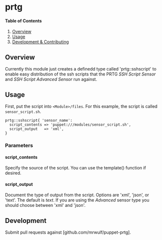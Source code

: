 # prtg

#### Table of Contents

1. [Overview](#overview)
5. [Usage](#usage)
6. [Development & Contributing](#development)

## Overview
Currently this module just creates a definedd type called 'prtg::sshscript' to enable easy distribution of the ssh scripts that the PRTG *SSH Script Sensor* and *SSH Script Advanced Sensor* run against.

## Usage
First, put the script into `<Module>/files`. For this example, the script is called `sensor_script.sh`.

```puppet
prtg::sshscript{ 'sensor_name':
  script_contents => 'puppet:///modules/sensor_script.sh',
  script_output   => 'xml',
}
```

### Parameters
#### script_contents
Specify the source of the script. You can use the template() function if desired.

#### script_output
Document the type of output from the script. Options are 'xml', 'json', or 'text'. The default is *text*. If you are using the *Advanced* sensor type you should choose between 'xml' and 'json'.

## Development
Submit pull requests against [github.com/mrwulf/puppet-prtg].